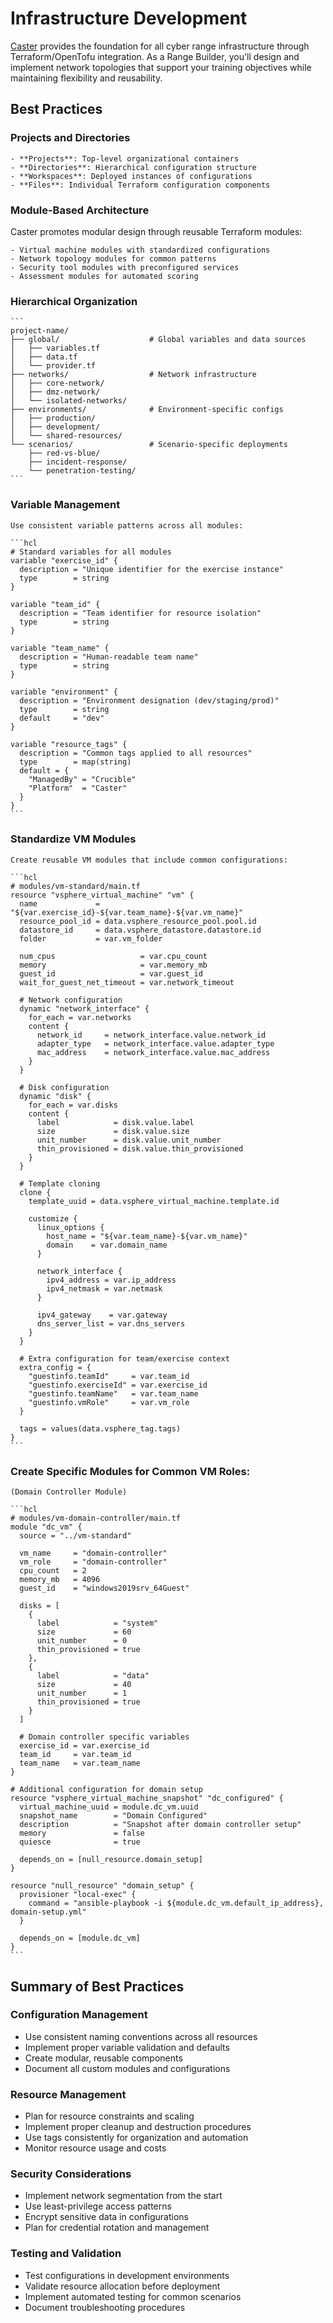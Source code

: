 # Infrastructure Development

[Caster](../../caster/index.md) provides the foundation for all cyber range infrastructure through Terraform/OpenTofu integration. As a Range Builder, you'll design and implement network topologies that support your training objectives while maintaining flexibility and reusability.

## Best Practices

### Projects and Directories

    - **Projects**: Top-level organizational containers
    - **Directories**: Hierarchical configuration structure
    - **Workspaces**: Deployed instances of configurations
    - **Files**: Individual Terraform configuration components

### Module-Based Architecture

  Caster promotes modular design through reusable Terraform modules:

    - Virtual machine modules with standardized configurations
    - Network topology modules for common patterns
    - Security tool modules with preconfigured services
    - Assessment modules for automated scoring

### Hierarchical Organization

    ```
    project-name/
    ├── global/                    # Global variables and data sources
    │   ├── variables.tf
    │   ├── data.tf
    │   └── provider.tf
    ├── networks/                  # Network infrastructure
    │   ├── core-network/
    │   ├── dmz-network/
    │   └── isolated-networks/
    ├── environments/              # Environment-specific configs
    │   ├── production/
    │   ├── development/
    │   └── shared-resources/
    └── scenarios/                 # Scenario-specific deployments
        ├── red-vs-blue/
        ├── incident-response/
        └── penetration-testing/
    ```

### Variable Management

    Use consistent variable patterns across all modules:

    ```hcl
    # Standard variables for all modules
    variable "exercise_id" {
      description = "Unique identifier for the exercise instance"
      type        = string
    }

    variable "team_id" {
      description = "Team identifier for resource isolation"
      type        = string
    }

    variable "team_name" {
      description = "Human-readable team name"
      type        = string
    }

    variable "environment" {
      description = "Environment designation (dev/staging/prod)"
      type        = string
      default     = "dev"
    }

    variable "resource_tags" {
      description = "Common tags applied to all resources"
      type        = map(string)
      default = {
        "ManagedBy" = "Crucible"
        "Platform"  = "Caster"
      }
    }
    ```

### Standardize VM Modules

    Create reusable VM modules that include common configurations:

    ```hcl
    # modules/vm-standard/main.tf
    resource "vsphere_virtual_machine" "vm" {
      name             = "${var.exercise_id}-${var.team_name}-${var.vm_name}"
      resource_pool_id = data.vsphere_resource_pool.pool.id
      datastore_id     = data.vsphere_datastore.datastore.id
      folder           = var.vm_folder

      num_cpus                   = var.cpu_count
      memory                     = var.memory_mb
      guest_id                   = var.guest_id
      wait_for_guest_net_timeout = var.network_timeout

      # Network configuration
      dynamic "network_interface" {
        for_each = var.networks
        content {
          network_id     = network_interface.value.network_id
          adapter_type   = network_interface.value.adapter_type
          mac_address    = network_interface.value.mac_address
        }
      }

      # Disk configuration
      dynamic "disk" {
        for_each = var.disks
        content {
          label            = disk.value.label
          size             = disk.value.size
          unit_number      = disk.value.unit_number
          thin_provisioned = disk.value.thin_provisioned
        }
      }

      # Template cloning
      clone {
        template_uuid = data.vsphere_virtual_machine.template.id

        customize {
          linux_options {
            host_name = "${var.team_name}-${var.vm_name}"
            domain    = var.domain_name
          }

          network_interface {
            ipv4_address = var.ip_address
            ipv4_netmask = var.netmask
          }

          ipv4_gateway    = var.gateway
          dns_server_list = var.dns_servers
        }
      }

      # Extra configuration for team/exercise context
      extra_config = {
        "guestinfo.teamId"     = var.team_id
        "guestinfo.exerciseId" = var.exercise_id
        "guestinfo.teamName"   = var.team_name
        "guestinfo.vmRole"     = var.vm_role
      }

      tags = values(data.vsphere_tag.tags)
    }
    ```

### Create Specific Modules for Common VM Roles:

    (Domain Controller Module)

    ```hcl
    # modules/vm-domain-controller/main.tf
    module "dc_vm" {
      source = "../vm-standard"

      vm_name     = "domain-controller"
      vm_role     = "domain-controller"
      cpu_count   = 2
      memory_mb   = 4096
      guest_id    = "windows2019srv_64Guest"

      disks = [
        {
          label            = "system"
          size             = 60
          unit_number      = 0
          thin_provisioned = true
        },
        {
          label            = "data"
          size             = 40
          unit_number      = 1
          thin_provisioned = true
        }
      ]

      # Domain controller specific variables
      exercise_id = var.exercise_id
      team_id     = var.team_id
      team_name   = var.team_name
    }

    # Additional configuration for domain setup
    resource "vsphere_virtual_machine_snapshot" "dc_configured" {
      virtual_machine_uuid = module.dc_vm.uuid
      snapshot_name        = "Domain Configured"
      description          = "Snapshot after domain controller setup"
      memory               = false
      quiesce              = true

      depends_on = [null_resource.domain_setup]
    }

    resource "null_resource" "domain_setup" {
      provisioner "local-exec" {
        command = "ansible-playbook -i ${module.dc_vm.default_ip_address}, domain-setup.yml"
      }

      depends_on = [module.dc_vm]
    }
    ```

## Summary of Best Practices

### Configuration Management

- Use consistent naming conventions across all resources
- Implement proper variable validation and defaults
- Create modular, reusable components
- Document all custom modules and configurations

### Resource Management

- Plan for resource constraints and scaling
- Implement proper cleanup and destruction procedures
- Use tags consistently for organization and automation
- Monitor resource usage and costs

### Security Considerations

- Implement network segmentation from the start
- Use least-privilege access patterns
- Encrypt sensitive data in configurations
- Plan for credential rotation and management

### Testing and Validation

- Test configurations in development environments
- Validate resource allocation before deployment
- Implement automated testing for common scenarios
- Document troubleshooting procedures
